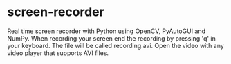 # screen-recorder
Real time screen recorder with Python using OpenCV, PyAutoGUI and NumPy.
When recording your screen end the recording by pressing 'q' in your keyboard. The file will be called recording.avi. Open the video with any video player that supports AVI files.
